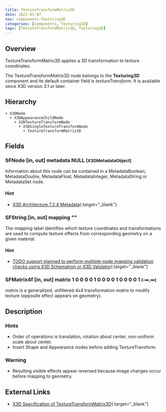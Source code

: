 ```yaml
---
title: TextureTransformMatrix3D
date: 2022-01-07
nav: components-Texturing3D
categories: [components, Texturing3D]
tags: [TextureTransformMatrix3D, Texturing3D]
---
```

<style>
.post h3 {
  word-spacing: 0.2em;
}
</style>

## Overview

TextureTransformMatrix3D applies a 3D transformation to texture coordinates.

The TextureTransformMatrix3D node belongs to the **Texturing3D** component and its default container field is *textureTransform.* It is available since X3D version 3.1 or later.

## Hierarchy

```
+ X3DNode
  + X3DAppearanceChildNode
    + X3DTextureTransformNode
      + X3DSingleTextureTransformNode
        + TextureTransformMatrix3D
```

## Fields

### SFNode [in, out] **metadata** NULL <small>[X3DMetadataObject]</small>

Information about this node can be contained in a MetadataBoolean, MetadataDouble, MetadataFloat, MetadataInteger, MetadataString or MetadataSet node.

#### Hint

- [X3D Architecture 7.2.4 Metadata](https://www.web3d.org/specifications/X3Dv4Draft/ISO-IEC19775-1v4-CD1/Part01/components/core.html#Metadata){:target="_blank"}

### SFString [in, out] **mapping** ""

The *mapping* label identifies which texture coordinates and transformations are used to compute texture effects from corresponding geometry on a given material.

#### Hint

- [TODO support planned to perform multiple-node *mapping* validation checks using X3D Schematron or X3D Validator](https://savage.nps.edu/X3dValidator){:target="_blank"}

### SFMatrix4f [in, out] **matrix** 1 0 0 0 0 1 0 0 0 0 1 0 0 0 0 1 <small>(-∞,∞)</small>

*matrix* is a generalized, unfiltered 4x4 transformation *matrix* to modify texture (opposite effect appears on geometry).

## Description

### Hints

- Order of operations is translation, rotation about center, non-uniform scale about center.
- Insert Shape and Appearance nodes before adding TextureTransform.

### Warning

- Resulting visible effects appear reversed because image changes occur before mapping to geometry.

## External Links

- [X3D Specification of TextureTransformMatrix3D](https://www.web3d.org/documents/specifications/19775-1/V4.0/Part01/components/texture3D.html#TextureTransformMatrix3D){:target="_blank"}
